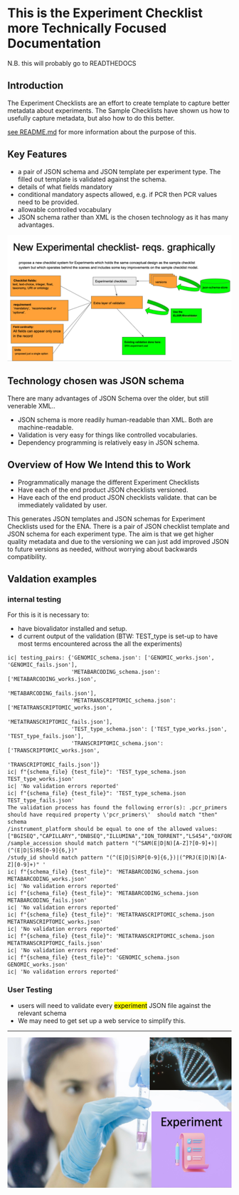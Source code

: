 # This is the Experiment Checklist more Technically Focused Documentation


N.B. this will probably go to READTHEDOCS

## Introduction
The Experiment Checklists are an effort to create template to capture 
better metadata about experiments. The Sample Checklists have shown us how to usefully 
capture metadata, but also how to do this better.

[see README.md](../README.md) for more information about the purpose of this.

## Key Features
* a pair of JSON schema and JSON template per experiment type. The filled out template is validated against the schema. 
* details of what fields mandatory 
* conditional mandatory aspects allowed, e.g. if PCR then PCR values need to be provided.
* allowable controlled vocabulary 
* JSON schema rather than XML is the chosen technology as it has many advantages.

![](ExperimentChecklistGraphically.png)



## Technology chosen was JSON schema
There are many advantages of JSON Schema over the older, but still venerable XML..
* JSON schema is more readily human-readable than XML. Both are machine-readable.
* Validation is very easy for things like controlled vocabularies.
* Dependency programming is relatively easy in JSON schema.

## Overview of How We Intend this to Work

* Programmatically manage the different Experiment Checklists
* Have each of the end product JSON checklists versioned.
* Have each of the end product JSON checklists validate. that can be immediately 
validated by user.

This generates JSON templates and JSON schemas for Experiment Checklists used for the ENA. There is a pair of JSON checklist template and JSON schema for each experiment type.
The aim is that we get higher quality metadata and due to the versioning we can just 
add improved JSON to future versions as needed, without worrying about backwards compatibility. 

## Valdation examples

### internal testing
For this is it is necessary to:
* have biovalidator installed and setup.
* d
current output of the validation (BTW: TEST_type is set-up to have most terms encountered across the all the experiments)
```
ic| testing_pairs: {'GENOMIC_schema.json': ['GENOMIC_works.json', 'GENOMIC_fails.json'],
                    'METABARCODING_schema.json': ['METABARCODING_works.json',
                                                  'METABARCODING_fails.json'],
                    'METATRANSCRIPTOMIC_schema.json': ['METATRANSCRIPTOMIC_works.json',
                                                       'METATRANSCRIPTOMIC_fails.json'],
                    'TEST_type_schema.json': ['TEST_type_works.json', 'TEST_type_fails.json'],
                    'TRANSCRIPTOMIC_schema.json': ['TRANSCRIPTOMIC_works.json',
                                                   'TRANSCRIPTOMIC_fails.json']}
ic| f"{schema_file} {test_file}": 'TEST_type_schema.json TEST_type_works.json'
ic| 'No validation errors reported'
ic| f"{schema_file} {test_file}": 'TEST_type_schema.json TEST_type_fails.json'
The validation process has found the following error(s): .pcr_primers should have required property \'pcr_primers\'  should match "then" schema 
/instrument_platform should be equal to one of the allowed values: ["BGISEQ","CAPILLARY","DNBSEQ","ILLUMINA","ION_TORRENT","LS454","OXFORD_NANOPORE","PACBIO_SMRT"] 
/sample_accession should match pattern "(^SAM(E|D|N)[A-Z]?[0-9]+)|(^(E|D|S)RS[0-9]{6,})" 
/study_id should match pattern "(^(E|D|S)RP[0-9]{6,})|(^PRJ(E|D|N)[A-Z][0-9]+)" '
ic| f"{schema_file} {test_file}": 'METABARCODING_schema.json METABARCODING_works.json'
ic| 'No validation errors reported'
ic| f"{schema_file} {test_file}": 'METABARCODING_schema.json METABARCODING_fails.json'
ic| 'No validation errors reported'
ic| f"{schema_file} {test_file}": 'METATRANSCRIPTOMIC_schema.json METATRANSCRIPTOMIC_works.json'
ic| 'No validation errors reported'
ic| f"{schema_file} {test_file}": 'METATRANSCRIPTOMIC_schema.json METATRANSCRIPTOMIC_fails.json'
ic| 'No validation errors reported'
ic| f"{schema_file} {test_file}": 'GENOMIC_schema.json GENOMIC_works.json'
ic| 'No validation errors reported'
```
### User Testing
* users will need to validate every <mark>experiment</mark> JSON file against the relevant schema
* We may need to get set up a web service to simplify this.

***
![](ExptChecklistpng.png)
